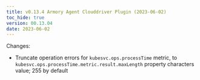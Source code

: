 ```yaml
---
title: v0.13.4 Armory Agent Clouddriver Plugin (2023-06-02)
toc_hide: true
version: 00.13.04
date: 2023-06-02
---
```


Changes:
- Truncate operation errors for `kubesvc.ops.processTime` metric, to `kubesvc.ops.processTime.metric.result.maxLength` property characters value; 255 by default

